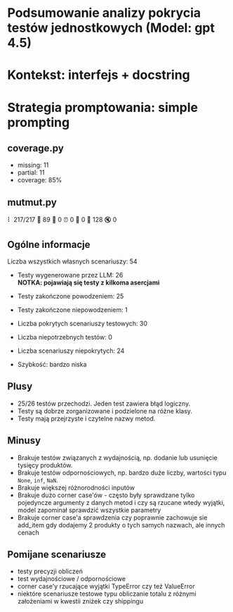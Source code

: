 # Podsumowanie analizy pokrycia testów jednostkowych (Model: gpt 4.5)
# Kontekst: interfejs + docstring
# Strategia promptowania: simple prompting

## coverage.py
- missing: 11
- partial: 11
- coverage: 85%

## mutmut.py
⠇ 217/217  🎉 89 🫥 0  ⏰ 0  🤔 0  🙁 128  🔇 0

## Ogólne informacje

Liczba wszystkich własnych scenariuszy: 54

- Testy wygenerowane przez LLM: 26
<br/> <strong>NOTKA: pojawiają się testy z kilkoma asercjami</strong>
- Testy zakończone powodzeniem: 25
- Testy zakończone niepowodzeniem: 1


- Liczba pokrytych scenariuszy testowych: 30
- Liczba niepotrzebnych testów: 0
- Liczba scenariuszy niepokrytych: 24
- Szybkość: bardzo niska

## Plusy

- 25/26 testów przechodzi. Jeden test zawiera błąd logiczny.
- Testy są dobrze zorganizowane i podzielone na różne klasy.
- Testy mają przejrzyste i czytelne nazwy metod.

## Minusy

- Brakuje testów związanych z wydajnością, np. dodanie lub usunięcie tysięcy produktów.
- Brakuje testów odpornościowych, np. bardzo duże liczby, wartości typu `None`, `inf`, `NaN`.
- Brakuje większej różnorodności inputów
- Brakuje dużo corner case'ów - często były sprawdzane tylko pojedyncze argumenty z danych metod i czy są rzucane wtedy wyjątki, model zapominał sprawdzić wszystkie parametry
- Brakuje corner case'a sprawdzenia czy poprawnie zachowuje sie add_item gdy dodajemy 2 produkty o tych samych nazwach, ale innych cenach

## Pomijane scenariusze

- testy precyzji obliczeń
- test wydajnościowe / odpornościowe
- corner case'y rzucające wyjątki TypeError czy też ValueError
- niektóre scenariusze testowe typu obliczanie totalu z różnymi założeniami w kwestii zniżek czy shippingu

